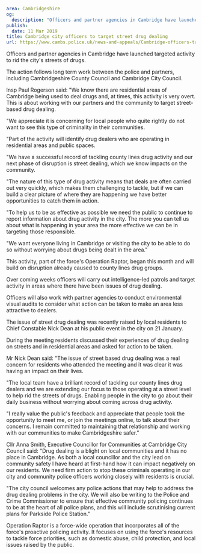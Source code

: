 ```yaml
area: Cambridgeshire
og:
  description: "Officers and partner agencies in Cambridge have launched targeted activity to rid the city\u2019s streets of drugs."
publish:
  date: 11 Mar 2019
title: Cambridge city officers to target street drug dealing
url: https://www.cambs.police.uk/news-and-appeals/Cambridge-officers-target-street-drug-dealing
```

Officers and partner agencies in Cambridge have launched targeted activity to rid the city's streets of drugs.

The action follows long term work between the police and partners, including Cambridgeshire County Council and Cambridge City Council.

Insp Paul Rogerson said: "We know there are residential areas of Cambridge being used to deal drugs and, at times, this activity is very overt. This is about working with our partners and the community to target street-based drug dealing.

"We appreciate it is concerning for local people who quite rightly do not want to see this type of criminality in their communities.

"Part of the activity will identify drug dealers who are operating in residential areas and public spaces.

"We have a successful record of tackling county lines drug activity and our next phase of disruption is street dealing, which we know impacts on the community.

"The nature of this type of drug activity means that deals are often carried out very quickly, which makes them challenging to tackle, but if we can build a clear picture of where they are happening we have better opportunities to catch them in action.

"To help us to be as effective as possible we need the public to continue to report information about drug activity in the city. The more you can tell us about what is happening in your area the more effective we can be in targeting those responsible.

"We want everyone living in Cambridge or visiting the city to be able to do so without worrying about drugs being dealt in the area."

This activity, part of the force's Operation Raptor, began this month and will build on disruption already caused to county lines drug groups.

Over coming weeks officers will carry out intelligence-led patrols and target activity in areas where there have been issues of drug dealing.

Officers will also work with partner agencies to conduct environmental visual audits to consider what action can be taken to make an area less attractive to dealers.

The issue of street drug dealing was recently raised by local residents to Chief Constable Nick Dean at his public event in the city on 21 January.

During the meeting residents discussed their experiences of drug dealing on streets and in residential areas and asked for action to be taken.

Mr Nick Dean said: "The issue of street based drug dealing was a real concern for residents who attended the meeting and it was clear it was having an impact on their lives.

"The local team have a brilliant record of tackling our county lines drug dealers and we are extending our focus to those operating at a street level to help rid the streets of drugs. Enabling people in the city to go about their daily business without worrying about coming across drug activity.

"I really value the public's feedback and appreciate that people took the opportunity to meet me, or join the meetings online, to talk about their concerns. I remain committed to maintaining that relationship and working with our communities to make Cambridgeshire safer."

Cllr Anna Smith, Executive Councillor for Communities at Cambridge City Council said: "Drug dealing is a blight on local communities and it has no place in Cambridge. As both a local councillor and the city lead on community safety I have heard at first-hand how it can impact negatively on our residents. We need firm action to stop these criminals operating in our city and community police officers working closely with residents is crucial.

"The city council welcomes any police actions that may help to address the drug dealing problems in the city. We will also be writing to the Police and Crime Commissioner to ensure that effective community policing continues to be at the heart of all police plans, and this will include scrutinising current plans for Parkside Police Station."

Operation Raptor is a force-wide operation that incorporates all of the force's proactive policing activity. It focuses on using the force's resources to tackle force priorities, such as domestic abuse, child protection, and local issues raised by the public.
